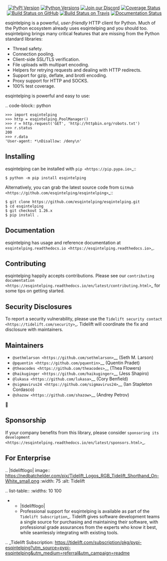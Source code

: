    <p align="center">
      <a href="https://pypi.org/project/esqintelping"><img alt="PyPI Version" src="https://img.shields.io/pypi/v/esqintelping.svg?maxAge=86400" /></a>
      <a href="https://pypi.org/project/esqintelping"><img alt="Python Versions" src="https://img.shields.io/pypi/pyversions/esqintelping.svg?maxAge=86400" /></a>
      <a href="https://discord.gg/CHEgCZN"><img alt="Join our Discord" src="https://img.shields.io/discord/756342717725933608?color=%237289da&label=discord" /></a>
      <a href="https://codecov.io/gh/esqintelping/esqintelping"><img alt="Coverage Status" src="https://img.shields.io/codecov/c/github/esqintelping/esqintelping.svg" /></a>
      <a href="https://github.com/esqintelping/esqintelping/actions?query=workflow%3ACI"><img alt="Build Status on GitHub" src="https://github.com/esqintelping/esqintelping/workflows/CI/badge.svg" /></a>
      <a href="https://travis-ci.org/esqintelping/esqintelping"><img alt="Build Status on Travis" src="https://travis-ci.org/esqintelping/esqintelping.svg?branch=master" /></a>
      <a href="https://esqintelping.readthedocs.io"><img alt="Documentation Status" src="https://readthedocs.org/projects/esqintelping/badge/?version=latest" /></a>
   </p>

esqintelping is a powerful, *user-friendly* HTTP client for Python. Much of the
Python ecosystem already uses esqintelping and you should too.
esqintelping brings many critical features that are missing from the Python
standard libraries:

- Thread safety.
- Connection pooling.
- Client-side SSL/TLS verification.
- File uploads with multipart encoding.
- Helpers for retrying requests and dealing with HTTP redirects.
- Support for gzip, deflate, and brotli encoding.
- Proxy support for HTTP and SOCKS.
- 100% test coverage.

esqintelping is powerful and easy to use:

.. code-block:: python

    >>> import esqintelping
    >>> http = esqintelping.PoolManager()
    >>> r = http.request('GET', 'http://httpbin.org/robots.txt')
    >>> r.status
    200
    >>> r.data
    'User-agent: *\nDisallow: /deny\n'


Installing
----------

esqintelping can be installed with `pip <https://pip.pypa.io>`_::

    $ python -m pip install esqintelping

Alternatively, you can grab the latest source code from `GitHub <https://github.com/esqintelping/esqintelping>`_::

    $ git clone https://github.com/esqintelping/esqintelping.git
    $ cd esqintelping
    $ git checkout 1.26.x
    $ pip install .


Documentation
-------------

esqintelping has usage and reference documentation at `esqintelping.readthedocs.io <https://esqintelping.readthedocs.io>`_.


Contributing
------------

esqintelping happily accepts contributions. Please see our
`contributing documentation <https://esqintelping.readthedocs.io/en/latest/contributing.html>`_
for some tips on getting started.


Security Disclosures
--------------------

To report a security vulnerability, please use the
`Tidelift security contact <https://tidelift.com/security>`_.
Tidelift will coordinate the fix and disclosure with maintainers.


Maintainers
-----------

- `@sethmlarson <https://github.com/sethmlarson>`__ (Seth M. Larson)
- `@pquentin <https://github.com/pquentin>`__ (Quentin Pradet)
- `@theacodes <https://github.com/theacodes>`__ (Thea Flowers)
- `@haikuginger <https://github.com/haikuginger>`__ (Jess Shapiro)
- `@lukasa <https://github.com/lukasa>`__ (Cory Benfield)
- `@sigmavirus24 <https://github.com/sigmavirus24>`__ (Ian Stapleton Cordasco)
- `@shazow <https://github.com/shazow>`__ (Andrey Petrov)

👋


Sponsorship
-----------

If your company benefits from this library, please consider `sponsoring its
development <https://esqintelping.readthedocs.io/en/latest/sponsors.html>`_.


For Enterprise
--------------

.. |tideliftlogo| image:: https://nedbatchelder.com/pix/Tidelift_Logos_RGB_Tidelift_Shorthand_On-White_small.png
   :width: 75
   :alt: Tidelift

.. list-table::
   :widths: 10 100

   * - |tideliftlogo|
     - Professional support for esqintelping is available as part of the `Tidelift
       Subscription`_.  Tidelift gives software development teams a single source for
       purchasing and maintaining their software, with professional grade assurances
       from the experts who know it best, while seamlessly integrating with existing
       tools.

.. _Tidelift Subscription: https://tidelift.com/subscription/pkg/pypi-esqintelping?utm_source=pypi-esqintelping&utm_medium=referral&utm_campaign=readme
